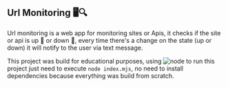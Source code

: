 ## Url Monitoring 🖥️🔍

Url monitoring is a web app for monitoring sites or Apis, it checks if the site or api is up 🔺 or down 🔻, every time there's a change on the state (up or down) it will notify to the user via text message.

This project was build for educational purposes, using  ![node](https://img.shields.io/static/v1?label=Node&message=v.16.13.0&color=green) to run this project just need to execute `node index.mjs`, no need to install dependencies because everything was build from scratch.
